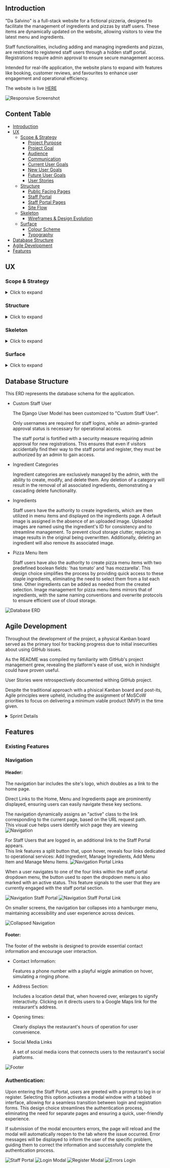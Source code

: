## Introduction

"Da Salvino" is a full-stack website for a fictional pizzeria, designed to facilitate the management of ingredients and pizzas by staff users. These items are dynamically updated on the website, allowing visitors to view the latest menu and ingredients.

Staff functionalities, including adding and managing ingredients and pizzas, are restricted to registered staff users through a hidden staff portal. Registrations require admin approval to ensure secure management access.

Intended for real-life application, the website plans to expand with features like booking, customer reviews, and favourites to enhance user engagement and operational efficiency.

The website is live [HERE](https://da-salvino-0dcb8f7f1479.herokuapp.com/)

![Responsive Screenshot](/static/media/readme/responsive-screenshot.png)

## Content Table
- [Introduction](#introduction)
- [UX](#ux)
    - [Scope & Strategy](#scope--strategy)
        - [Project Purpose](#project-purpose)
        - [Project Goal](#project-goal)
        - [Audience](#audience)
        - [Communication](#communication)
        - [Current User Goals](#current-user-goals)
        - [New User Goals](#new-user-goals)
        - [Future User Goals](#future-user-goals)
        - [User Stories](#user-stories)
    - [Structure](#structure)
        - [Public Facing Pages](#public-facing-pages)
        - [Staff Portal](#staff-portal)
        - [Staff Portal Pages](#staff-portal-pages)
        - [Site Flow](#site-flow)
    - [Skeleton](#skeleton)
        - [Wireframes & Design Evolution](#wireframes-and-design-evolution)
    - [Surface](#surface)
        - [Colour Scheme](#colour-scheme)
        - [Typography](#typography)
- [Database Structure](#database-structure)
- [Agile Development](#agile-development)
- [Features](#features)

## UX

### Scope & Strategy
<details>
<summary>Click to expand</summary>


#### Project Purpose
The "Da Salvino" website aims to provide users with a comprehensive view of the restaurant, from essential details like location, opening times, and contact information to a deeper understanding of our identity and culinary offerings. It showcases our menu in an interactive manner, allowing users to explore each dish and its ingredients with just a click.<br> This feature opens a new page for each ingredient, where users can learn about its description and origin, emphasizing our commitment to transparency and quality.<br> Through this platform, we strive to inform and engage our customers, ensuring they have all the information they need about the high standards and authenticity of the ingredients used in our kitchen.

#### Project Goal
Build a website that offers clients an intuitive and informative browsing experience while providing a seamless backend experience for the staff managing the menu and updating ingredient information.

#### Audience
Those who cherish an authentic Italian dining experience, particularly enthusiasts of traditional Italian-style pizza making. This audience includes not just aficionados of genuine Italian cuisine seeking the nuanced flavors of Italy but also health-conscious individuals who value the quality and sourcing of ingredients that go into traditional pizza.

#### Communication
The website is structured in a way to ensure, upon arrival, that users are greeted with a clear and accessible overview of what the site has to offer, without feeling overwhelmed by too much information. The homepage effectively summarizes the key sections and potential reasons for your visit, allowing for a seamless navigation experience from the start.

#### Current User Goals
- For the visitors to keep being updated about the menu items.
- Providing the staff users with a user-friendly interface for updating menu and ingredients.

#### New user Goals
- To navigate the site with ease and clearly understand the information provided.
- To inform new user about the location and contact information.
- To inform new user about the theme of the restaurant.
- To introduce new users to the social media platforms.

#### Future User Goals
- To be able to provide and read reviews.
- To be able to provide and read meal specific reviews.
- To be able to be informed about the favorite menu items.
- To be able to place orders online.
- To be able to book a table.
- To be able to subscribe to a newsletters.
- To be able to participate to loyalty activities.

#### User Stories
| Epic       |                                                          User Story                                                                                          |
|------------|--------------------------------------------------------------------------------------------------------------------------------------------------------------|
| Navigation |                                                                                                                                                              |
|            | As a visitor/user, I'd like to be able to have a navigation bar so that I can navigate through the website.                                                  |
|            | As a visitor/user, I want to easily understand which page I find myself on at any moment while navigating the website.                                       |
|            | As a visitor/user, I want to find links to the restaurant's social media so that I can follow them etc.                                                      |
|            | As a visitor/user, I want the website to have an intuitive design to make navigating easier                                                                  |
|            | As a visitor/user, I want to find links to the restaurant's social media so that I can follow them etc.                                                      |
| Home Page  |                                                                                                                                                              |
|            | As a visitor/user, I want to visit the homepage of the pizzeria website so that I can learn about the restaurant's information.                              |
|            | As a visitor/user, I want to access the menu page from the homepage so that I can view the different categories of items available.                          |
|            | As a visitor/user, I want to be able to see the opening times of the restaurant so that I can plan my visit or order accordingly.                            |
|            | As a visitor/user, I want to be able to get information about the restaurant (phone, address) so that I can easily make inquiries or find the location of the restaurant.                                                                                                                                                                 |
| Menu Page  |                                                                                                                                                              |
|            | As a visitor/user, I want to be shown menu categories in an organized manner so that the menu will be easy to see and understand.                            |
|            | As a user/visitor, I want an "All Menu" category option available so that I can have an overview of everything the restaurant has to offer in one glance.    |
|            | As a visitor/user, I want to be shown menu categories in an organized manner so that the menu will be easy to see and understand.                            |
|            | As a visitor/user, I want to see photos of the menu items alongside their descriptions so that I can visually assess the dishes before making a decision.    |
|            | As a visitor/user, I want to easily reach the ingredient I am interested in without having to search for it, so that I can quickly find detailed information about it.                                                                                                                                                                   |
| Ingredients Page  |                                                                                                                                                       |
|            | As a visitor/user, I want to view the list of ingredients to learn more about it so that I can make better informed choices.                                 |
| Admin      |                                                                                                                                                              |
|            | As an admin, I want a clear separation between staff and normal users to ensure that administrative and operational functionalities are securely managed and accessible only to authorized personnel. |
|            | As an admin, I want my registered staff to be first approved by me, so that i can ensure only authorized personell can perform sensitive operations.         |
|            | As an admin, I want to be able to manage user roles and permissions to ensure that each staff member has access only to the functionalities necessary for their role.        |
|            | As an admin, I want to add new ingredient categories and delete existing ones to maintain a well-organized and relevant categorization system.               |
| Staff      |                                                                                                                                                              |
|            | As a staff member, I want to have the possibility to change my password whenever needed to maintain control over my personal information.                                                                                                                                                                |
|            | As a staff user, I want to receive a clear message that I am logged in, to confirm my access.                                                                |
|            | As a staff user, I want to always have the option to log out of the staff portal easily, to ensure my account's security and privacy when I'm not using it.  |
|            | As a staff user, I want a convenient way to navigate through the different operations I can perform within the staff portal, to improve my efficiency and effectiveness in completing my tasks.                                                                                                                                       |
|            | As a staff user, I want immediate feedback whenever I perform an action within the staff portal, such as adding or editing menu items or ingredients, to ensure that my changes have been successfully applied and to enhance my workflow efficiency.                                                                                       |
|            | As a staff user, I want to always have the option to log out of the staff portal easily, to ensure my account's security and privacy when I'm not using it, to easily navigate and ensure I am working on the correct task without confusion.                                                                                              |
|            | As a staff user, I want the details to be prefilled when editing an ingredient or menu item as it makes my job easier by allowing me to quickly identify and modify only the necessary information.                                                                                                                                      |
|            | As a staff user, I want to be automatically logged out of the staff portal if I leave my account inactive for a certain period, to safeguard my account against unauthorized access and maintain security. |

Explore the User Stories and todo issues by navigating to the GitHub Projects page through this [link](https://github.com/users/SalMod91/projects/7).
</details>

### Structure
<details>
<summary>Click to expand</summary>

#### Public Facing Pages
- Homepage: Serves as the landing page for all visitors, providing general information about the restaurant, links to the menu, ingredients pages, and for logged in staff users, access to the staff portal.

- Menu Page: Showcases the restaurant's menu items iterating through the menu items model, with features allowing users to click on items for more details.

- Ingredients Page: Offers detailed information about the ingredients used in the menu items, emphasizing quality and sourcing.

#### Staff Portal
- The Staff Portal is accessed by appending /staff_portal to the website's base URL or through a bookmark, in order to limit the access to the public. 
- Within the Staff Portal, functionality is restricted to approved staff users, requiring login authentication and user role validation.
- Register,Login, Password modification and Logout are all handled through different modals, avoiding the need to have specific pages for these actions.

#### Staff Portal Pages
Withing the Staff Portal there are 4 additional pages only accessible post-login by approved staff users.
- Add Ingredient: Allows staff to input new ingredients into the database.
- Manage Ingredients: Provides functionality to edit and delete ingredient entries.
- Add Menu Items: Enables staff to introduce new dishes or offerings to the menu. For now restricted only to Pizzas.
- Manage Menu Items: Allows for the editing and deletion of menu items, similar to ingredient management.

The Staff Portal has been planned for a future visitor user login capability.
If the visitor users may happen in the future to land inside the Staff Portal they will be prompted to head back to the Home Page.

#### Site Flow
![Flowchart Screenshot](/static/media/readme/structure-flowchart.png)
</details>

### Skeleton
<details>
<summary>Click to expand</summary>

#### Wireframes and Design Evolution
The development of the website underwent significant modifications from the initial wireframes to the completed product, most notably:
- The Home Page initially included a "Most Liked Dishes" feature, which would showcase a scrolling list of user favorites. This idea was set aside because the functionality to "like" a dish has not yet been introduced.

- The initial design intended for a reversed row layout on the ingredient page. This concept was reconsidered to achieve a more visually comfortable and straightforward presentation for users.

- Staff Portal was developed after the initial ideas, onsequently, there were no original wireframes for this feature.

    - Mobile Home Page

        ![Mobile Home Wireframe](/static/media/readme/wireframe-home-mobile.png)

    - Desktop Home Page

        ![Mobile Home Wireframe](/static/media/readme/wireframe-home.png)

    - Mobile Menu/Ingredient Page

        ![Mobile Home Wireframe](/static/media/readme/wireframe-menu-mobile.png)

    - Desktop Menu Page

        ![Mobile Home Wireframe](/static/media/readme/wireframe-menu.png)

    - Desktop Ingredient Page

        ![Mobile Home Wireframe](/static/media/readme/wireframe-ingredients.png)
</details>

### Surface
<details>
<summary>Click to expand</summary>

#### Colour Scheme
Upon falling in love with a dark chalkboard background found on Canva, i decided to center the font color scheme around it, opting for white text to ensure strong contrast and readability against the dark background. This choice was made to guarantee that the text stands out clearly and is easily readable.

#FFB018 has been chosen purely for nostalgic reasons, as it was also used in my first project and first time writing code completely indepedent ever. Although the choice is nostalgic, it still offers good visibility against a dark background, ensuring interactive elements and interactive feedback are easily recognizable.

![Colour Palette](/static/media/readme/colour-palette.png)

#### Typography
During the process of exploring Google Fonts for the website, I also considered the importance of a reliable fallback font. Initially, i chose Times New Roman to take on the job as a fallback font and upon implementation it became clear to me that this classic font also perfectly complements the website's theme. Its professional appearance aligns with the operational needs of the staff portal, while its timeless elegance enhances the overall layout of the website, marrying functionality with style.

While a different font for the headings could have added further distinction to the website's design, I ultimately chose to maintain consistency by using the same font throughout.
</details>

## Database Structure
This ERD represents the database schema for the  application.
- Custom Staff User

    The Django User Model has been customized to "Custom Staff User".

    Only usernames are required for staff logins, while an admin-granted approval status is necessary for operational access.

    The staff portal is fortified with a security measure requiring admin approval for new registrations. This ensures that even if visitors accidentally find their way to the staff portal and register, they must be authorized by an admin to gain access.

- Ingredient Categories

    Ingredient categories are exclusively managed by the admin, with the ability to create, modify, and delete them. Any deletion of a category will result in the removal of all associated ingredients, demonstrating a cascading delete functionality.

- Ingredients

    Staff users have the authority to create ingredients, which are then utilized in menu items and displayed on the ingredients page. A default image is assigned in the absence of an uploaded image. Uploaded images are named using the ingredient's ID for consistency and to streamline management. To prevent cloud storage clutter, replacing an image results in the original being overwritten. Additionally, deleting an ingredient will also remove its associated image.

- Pizza Menu Item

    Staff users have also the authority to create pizza menu items with two predefined boolean fields: 'has tomato' and 'has mozzarella'. This design choice simplifies the process by providing quick access to these staple ingredients, eliminating the need to select them from a list each time. Other ingredients can be added as needed from the created selection. Image management for pizza menu items mirrors that of ingredients, with the same naming conventions and overwrite protocols to ensure efficient use of cloud storage.


![Database ERD](/static/media/readme/database-erd.png)

## Agile Development
Throughout the development of the project, a physical Kanban board served as the primary tool for tracking progress due to initial insecurities about using GitHub issues.

As the README was compiled my familiarity with GitHub's project management grew, revealing the platform's ease of use, wich in hindsight could have proven useful.

User Stories were retrospectively documented withing GitHub project.

Despite the traditional approach with a phisical Kanban board and post-its, Agile principles were upheld, including the assignment of MoSCoW priorities to focus on delivering a minimum viable product (MVP) in the time given.

<details>
<summary>Sprint Details</summary>

- Sprint 1 - Planning and Initial Setup<br>
The initial phase of development focused on laying the foundational elements of the project.

    
    - Initial Sketches <br>
        Created wireframes and database designs to establish the visual layout and data structure.

    - Environment Setup <br>
        Configured the development environment using Gitpod, integrating Django as the web framework, PostgreSQL for database management, and Cloudinary for image storage solutions.

    - Deployment <br>
        Deployed the initial build on Heroku.

- Sprint 2 - Navigation and Page Content<br>
    This sprint established the core navigational and content framework of the website.<br>
    The focus was on structuring the website for ease of navigation and preparing content placeholders. <br>

    - Navigation Bar <br>
        Implemented a navigation bar to guide users through the website,  with attention to ensuring its adaptability across various devices and screen sizes.

    - Footer <br>
        Added a footer section, providing additional information and navigation options, adaptability across various devices and screen sizes partly handled but not optimized.

    - Home Page Content <br>
        Drafted initial content for the home page to welcome users.
    
    - Menu Page <br>
        Developed the menu page with temporary content to layout the structure for future menu items.
    
    - Ingredients Page <br>
        Developed the ingredients page with temporary content to layout the structure for future ingredients.

- Sprint 3 - User Management and Authentication<br>

    Facing the inevitable, this sprint marked the initial dive into the database, a step i could no longer postpone as the project's further development depended on it.<br>

    Given the database structure, it became essential to establish a user management system first, as it laid the foundation of the operational processes.<br>
    
    - Custom Staff User Model <br>
        Developed to tailor user authentication and roles, specifically catering to staff functionalities.

    - User Authentication <br>
        Integrated Django's allauth library to manage user authentication processes, including login, registration, and password management.

    - Interactive Forms and Modals <br>
        Implemented forms and views for user login and registration, alongside modals for login, logout, and password modification, enhancing user interaction.

- Sprint 4 -  Ingredient Model and Addition Functionality<br>
This sprint focused on establishing the ingredient component of the database.<br>
This phase was instrumental in enhancing the site's capability to catalog and manage ingredients efficiently, setting the groundwork for menu item development.

    - Ingredient Model <br>
        Introduced the initial ingredient model along with necessary views and forms.
    
    - Add Ingredient Page <br>
        Developed a dedicated page for adding ingredients, incorporating error management to ensure smooth and accurate ingredient submissions.

- Sprint 5 - Managing Ingredients<br>
The fifth sprint advanced the ingredient management system by introducing functionalities for reading, modifying, and efficiently handling ingredient data.
This sprint significantly improved the backend's usability, making ingredient management more accessible and error-resistant.
    
    - Ingredient Management Page <br>
        Implemented a page for overseeing the existing ingredients, allowing for editing and deletion.
    
    - Ingredient-Specific Modals <br>
        Introduced modals that open for each ingredient, facilitating detailed viewing and editing directly from the management page.
    
    - Confirmation Modals <br>
        Added confirmation prompts for ingredient deletion.

- Sprint 6 - Pizza Model and Addition Functionality <br>
The final requirement for the planned MVP, the addition of the menu item. <br>
This sprint added to the website a menu addition ability, enabling a versatile and user-friendly interface for adding pizza items to the menu.

    - Pizza Model Implementation <br>
        Developed the pizza model to encapsulate all necessary data attributes, including ingredient selections and boolean fields for common toppings like tomato and mozzarella.
    
    - Add Pizza Page <br>
        Introduced a dedicated page for adding pizza items to the menu, complete with views and forms tailored to the process.
    
    - Ingredient Selectors <br>
        Integrated ingredient selectors, allowing staff to dynamically read from the existing ingredients model and incorporating it into the new menu item.

- Sprint 7 - Managing Pizza Menu Items <br>
Sprint 7 focused on the management of pizza menu items, introducing comprehensive editing and deletion capabilities.
This sprint significantly improved the backend interface for pizza menu management, making the process of editing and deleting items more intuitive and error-proof.

    - Edit Menu Page <br>
        A new page was added to facilitate the editing of existing pizza menu items, complete with associated views and URLs for seamless navigation and functionality.
    
    - Edit Functionality <br>
        Implemented the ability for staff to modify details of pizza menu items.
    
    - Delete Functionality <br>
        Introduced a delete option for pizza menu items.
    
    - Menu Item and Deletion Modals <br>
        Similar to ingredient management, modals were added for each pizza item to facilitate editing, and confirmation modals were implemented for deletions to prevent accidental loss.
    
    - JavaScript Enhancements <br>
        Developed JavaScript functionality to re-open modals upon submission failure, ensuring that users can correct errors without losing their progress or having to restart the process.

- Sprint 8 - Finalizing Ingredients Page <br>
Focused on finalizing the ingredients page, removing the temporary content and adding the dynamic rendering of the page showcasing the ingredients in the database.

    - Dynamic Rendering <br>
        Implemented a dynamic rendering system on the ingredients page, allowing for the display of each ingredient from the model. This ensures that all current ingredients are visible to users, reflecting real-time updates.
    
    - Categorization and Tabs <br>
        Ingredients organized in tabs according to their categories, making navigation and exploration of different types of ingredients more intuitive and user-friendly.

- Sprint 9 - Finalizing Menu Page <br>
This sprint was dedicated to enhancing the menu page, paralleling the dynamic and interactive functionalities established in the ingredients management system. <br>
Furthermore improved the ingredients management system by mirroring the menu management system.

    - Dynamic Menu Rendering <br>
        Adopted a dynamic rendering approach for the menu page, ensuring that all menu items are displayed directly from the model. This allows for real-time reflection of the menu offerings.
    
    - JavaScript Enhancements <br>
        Applied the JavaScript functionality of the menu management to the ingredient management, mirroring the process to maintain a consistent user experience and reduce frustration during data entry corrections.
    
    - Ingredient Links <br>
        Added hyperlinks to the ingredients listed in menu items, connecting users to the detailed ingredients page.

- Sprint 10 - Enhancing Responsiveness
In Sprint 10, the project's focus shifted towards optimizing the website's responsiveness of all elements, ensuring a seamless and accessible experience across all devices.

    - Responsiveness Optimization <br>
        Implemented CSS adjustments to enhance the responsiveness of all web pages.

- Sprint 11 - Testing <br>
This sprint marked a critical phase of thorough testing and refinement, focusing on ensuring every aspect of the website operates seamlessly

    - Functionality Testing <br>
        Conducted extensive tests on all website functionalities, including navigation, links on the home page, menu, ingredients, and the staff portal.
    
    - CRUD Operations <br>
        Verified the creation, reading, updating, and deletion (CRUD) processes for ingredients and menu items.
    
    - User Authentication Tests <br>
        Tested user registration, login, and password modification processes.
</details>


## Features

### Existing Features

### Navigation

#### Header:
The navigation bar includes the site's logo, which doubles as a link to the home page.<br>

Direct Links to the Home, Menu and Ingredients page are prominently displayed, ensuring users can easily navigate these key sections.<br>

The navigation dynamically assigns an "active" class to the link corresponding to the current page, based on the URL request path.<br>
This visual cue helps users identify wich page they are viewing
![Navigation](/static/media/readme/navigation-bar.png)

For Staff Users that are logged in, an additional link to the Staff Portal appears.<br>
This link features a split button that, upon hover, reveals four links dedicated to operational services: Add Ingredient, Manage Ingredients, Add Menu Item and Manage Menu Items.
![Navigation Portal Links](/static/media/readme/staff-portal-links.png)

When a user navigates to one of the four links within the staff portal dropdown menu, the button used to open the dropdown menu is also marked with an active status. This feature signals to the user that they are currently engaged with the staff portal section.

![Navigation Staff Portal](/static/media/readme/navigation.png) ![Navigation Staff Portal Link](/static/media/readme/navigation-staff.png)

On smaller screens, the navigation bar collapses into a hamburger menu, maintaining accessibility and user experience across devices.

![Collapsed Navigation](/static/media/readme/navigation-mobile.png)

#### Footer:
The footer of the website is designed to provide essential contact information and encourage user interaction.

- Contact Information:

    Features a phone number with a playful wiggle animation on hover, simulating a ringing phone.

- Address Section:

    Includes a location detail that, when hovered over, enlarges to signify interactivity. Clicking on it directs users to a Google Maps link for the restaurant's address.

- Opening times:
    
    Clearly displays the restaurant's hours of operation for user convenience.

- Social Media Links

    A set of social media icons that connects users to the restaurant's social platforms.

![Footer](/static/media/readme/footer.png)

### Authentication:
Upon entering the Staff Portal, users are greeted with a prompt to log in or register. Selecting this option activates a modal window with a tabbed interface, allowing for a seamless transition between login and registration forms. This design choice streamlines the authentication process, eliminating the need for separate pages and ensuring a quick, user-friendly experience.

If submission of the modal encounters errors, the page will reload and the modal will automatically reopen to the tab where the issue occurred. Error messages will be displayed to inform the user of the specific problem, guiding them to correct the information and successfully complete the authentication process.


![Staff Portal](/static/media/readme/staff-portal-notloggedin.png)
![Login Modal](/static/media/readme/login-modal.png) ![Register Modal](/static/media/readme/register-modal.png)
![Errors Login](/static/media/readme/login%20errors.png)